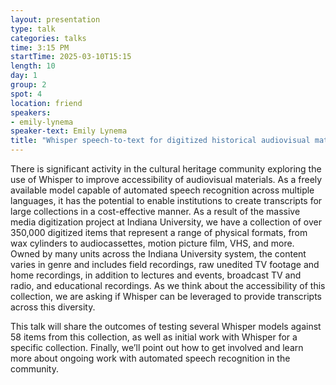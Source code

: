```yaml
---
layout: presentation
type: talk
categories: talks
time: 3:15 PM
startTime: 2025-03-10T15:15 
length: 10
day: 1
group: 2
spot: 4
location: friend
speakers:
- emily-lynema
speaker-text: Emily Lynema
title: "Whisper speech-to-text for digitized historical audiovisual materials"
---
```

There is significant activity in the cultural heritage community exploring the use of Whisper to improve accessibility of audiovisual materials. As a freely available model capable of automated speech recognition across multiple languages, it has the potential to enable institutions to create transcripts for large collections in a cost-effective manner. As a result of the massive media digitization project at Indiana University, we have a collection of over 350,000 digitized items that represent a range of physical formats, from wax cylinders to audiocassettes, motion picture film, VHS, and more. Owned by many units across the Indiana University system, the content varies in genre and includes field recordings, raw unedited TV footage and home recordings, in addition to lectures and events, broadcast TV and radio, and educational recordings. As we think about the accessibility of this collection, we are asking if Whisper can be leveraged to provide transcripts across this diversity.

This talk will share the outcomes of testing several Whisper models against 58 items from this collection, as well as initial work with Whisper for a specific collection. Finally, we’ll point out how to get involved and learn more about ongoing work with automated speech recognition in the community. 
